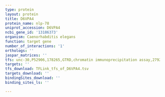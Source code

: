 ```yaml
---
type: protein
layout: protein
title: D6VPA4
protein_name: nlp-78
uniprot_accession: D6VPA4
ncbi_gene_id: '13186373'
organism: Caenorhabditis elegans
function: target gene
number_of_interactions: '1'
orthologs: ''
jaspar_matrices: ''
tfs: unc-30,P52906,178265,GTRD,chromatin immunoprecipitation assay,27924024%5Buid%5D,No
targets: ''
tfs_download: TFLink_tfs_of_D6VPA4.tsv
targets_download: ''
bindingSites_download: ''
binding_sites_ls: ''

---
```

